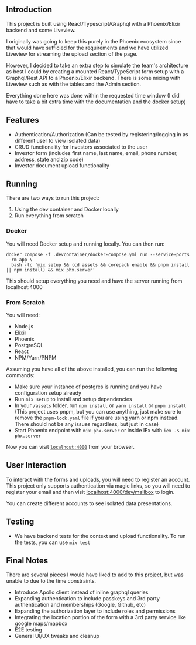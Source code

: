 ## Introduction

This project is built using React/Typescript/Graphql with a Phoenix/Elixir backend and some Liveview.

I originally was going to keep this purely in the Phoenix ecosystem since that would have sufficied for the requirements and we have utilized Liveview for streaming the upload section of the page.

However, I decided to take an extra step to simulate the team's architecture as best I could by creating a mounted React/TypeScript form setup with a Graphql/Rest API to a Phoenix/Elixir backend. There is some mixing with Liveview such as with the tables and the Admin section.

Everything done here was done within the requested time window (I did have to take a bit extra time with the documentation and the docker setup)

## Features

- Authentication/Authorization (Can be tested by registering/logging in as different user to view isolated data)
- CRUD functionality for Investors associated to the user
- Investor form (includes first name, last name, email, phone number, address, state and zip code)
- Investor document upload functionality

## Running

There are two ways to run this project:

1. Using the dev container and Docker locally
2. Run everything from scratch

### Docker

You will need Docker setup and running locally. You can then run:

```
docker compose -f .devcontainer/docker-compose.yml run --service-ports --rm app \
  bash -lc 'mix setup && (cd assets && corepack enable && pnpm install || npm install) && mix phx.server'
```

This should setup everything you need and have the server running from localhost:4000

### From Scratch

You will need:

- Node.js
- Elixir
- Phoenix
- PostgreSQL
- React
- NPM/Yarn/PNPM

Assuming you have all of the above installed, you can run the following commands:

- Make sure your instance of postgres is running and you have configuration setup already
- Run `mix setup` to install and setup dependencies
- In your `/assets` folder, run `npm install` or `yarn install` or `pnpm install` (This project uses pnpm, but you can use anything, just make sure to remove the `pnpm-lock.yaml` file if you are using yarn or npm instead. There should not be any issues regardless, but just in case)
- Start Phoenix endpoint with `mix phx.server` or inside IEx with `iex -S mix phx.server`

Now you can visit [`localhost:4000`](http://localhost:4000) from your browser.

## User Interaction

To interact with the forms and uploads, you will need to register an account. This project only supports authentication via magic links, so you will need to register your email and then visit [localhost:4000/dev/mailbox](http://localhost:4000/dev/mailbox) to login.

You can create different accounts to see isolated data presentations.

## Testing

- We have backend tests for the context and upload functionality. To run the tests, you can use `mix test`

## Final Notes

There are several pieces I would have liked to add to this project, but was unable to due to the time constraints.

- Introduce Apollo client instead of inline graphql queries
- Expanding authentication to include passkeys and 3rd party authentication and memberships (Google, Github, etc)
- Expanding the authorization layer to include roles and permissions
- Integrating the location portion of the form with a 3rd party service like google maps/mapbox
- E2E testing
- General UI/UX tweaks and cleanup
